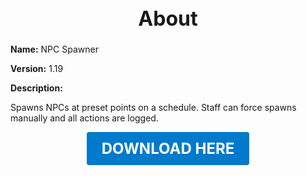 <h1 style="text-align:center; font-size:2rem; font-weight:bold;">About</h1>

**Name:**
NPC Spawner

**Version:**
1.19

**Description:**

Spawns NPCs at preset points on a schedule. Staff can force spawns manually and all actions are logged.




<p align="center"><a href="https://github.com/LiliaFramework/Modules/raw/refs/heads/gh-pages/npcspawner.zip" style="display:inline-block;padding:12px 24px;font-size:1.5rem;font-weight:bold;text-decoration:none;color:#fff;background-color:var(--md-primary-fg-color,#007acc);border-radius:4px;">DOWNLOAD HERE</a></p>